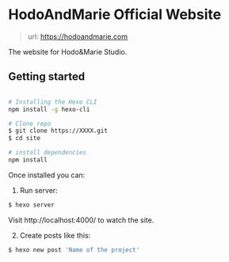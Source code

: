 # HodoAndMarie Official Website

> url: https://hodoandmarie.com

The website for Hodo&Marie Studio.

## Getting started

``` bash

# Installing the Hexo CLI
npm install -g hexo-cli

# Clone repo
$ git clone https://XXXX.git
$ cd site

# install dependencies
npm install
```

Once installed you can:


1. Run server:

``` bash
$ hexo server
```

Visit http://localhost:4000/ to watch the site.

2. Create posts like this:

``` bash
$ hexo new post 'Name of the project'
```

